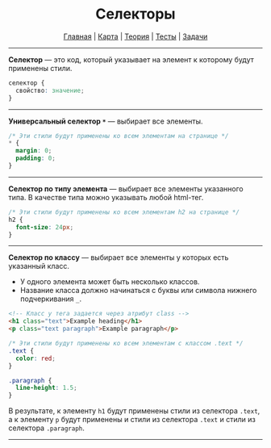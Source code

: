 <div align="center">

# Селекторы

[Главная](https://github.com/dollaween/junior-roadmap/)
|
[Карта](/roadmap/README.md)
|
[Теория](/theory/README.md)
|
[Тесты](/tests/README.md)
|
[Задачи](/tasks/README.md)

</div>

---

**Селектор** — это код, который указывает на элемент к которому будут применены стили.

```css
селектор {
  свойство: значение;
}
```

---

**Универсальный селектор `*`** — выбирает все элементы.

```css
/* Эти стили будут применены ко всем элементам на странице */
* {
  margin: 0;
  padding: 0;
}
```

---

**Селектор по типу элемента** — выбирает все элементы указанного типа. В качестве типа можно указывать любой html-тег.

```css
/* Эти стили будут применены ко всем элементам h2 на странице */
h2 {
  font-size: 24px;
}
```

---

**Селектор по классу** — выбирает все элементы у которых есть указанный класс.
* У одного элемента может быть несколько классов.
* Название класса должно начинаться с буквы или символа нижнего подчеркивания `_`.

```html
<!-- Класс у тега задается через атрибут class -->
<h1 class="text">Example heading</h1>
<p class="text paragraph">Example paragraph</p>
```

```css
/* Эти стили будут применены ко всем элементам с классом .text */
.text {
  color: red;
}

.paragraph {
  line-height: 1.5;
}
```

В результате, к элементу `h1` будут применены стили из селектора `.text`, а к элементу `p` будут применены и стили из селектора `.text` и стили из селектора `.paragraph`.

---











